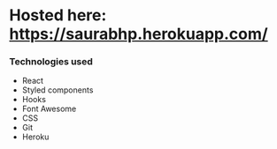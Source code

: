 # Hosted here: https://saurabhp.herokuapp.com/

### Technologies used

* React
* Styled components
* Hooks
* Font Awesome
* CSS
* Git
* Heroku
